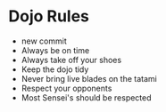 Dojo Rules
==========
* new commit 
* Always be on time
* Always take off your shoes
* Keep the dojo tidy
* Never bring live blades on the tatami
* Respect your opponents
* Most Sensei's should be respected
